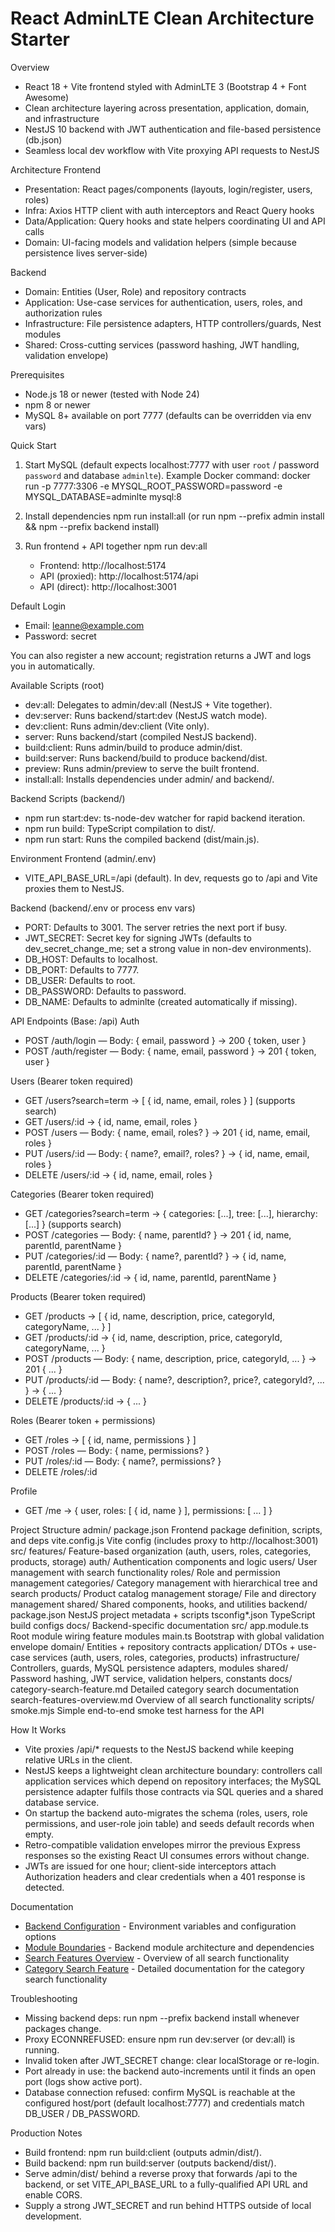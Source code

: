 React AdminLTE Clean Architecture Starter
=========================================

Overview
- React 18 + Vite frontend styled with AdminLTE 3 (Bootstrap 4 + Font Awesome)
- Clean architecture layering across presentation, application, domain, and infrastructure
- NestJS 10 backend with JWT authentication and file-based persistence (db.json)
- Seamless local dev workflow with Vite proxying API requests to NestJS

Architecture
Frontend
- Presentation: React pages/components (layouts, login/register, users, roles)
- Infra: Axios HTTP client with auth interceptors and React Query hooks
- Data/Application: Query hooks and state helpers coordinating UI and API calls
- Domain: UI-facing models and validation helpers (simple because persistence lives server-side)

Backend
- Domain: Entities (User, Role) and repository contracts
- Application: Use-case services for authentication, users, roles, and authorization rules
- Infrastructure: File persistence adapters, HTTP controllers/guards, Nest modules
- Shared: Cross-cutting services (password hashing, JWT handling, validation envelope)

Prerequisites
- Node.js 18 or newer (tested with Node 24)
- npm 8 or newer
- MySQL 8+ available on port 7777 (defaults can be overridden via env vars)

Quick Start
1. Start MySQL (default expects localhost:7777 with user `root` / password `password` and database `adminlte`).
   Example Docker command: docker run -p 7777:3306 -e MYSQL_ROOT_PASSWORD=password -e MYSQL_DATABASE=adminlte mysql:8
2. Install dependencies
   npm run install:all
   (or run npm --prefix admin install && npm --prefix backend install)
3. Run frontend + API together
   npm run dev:all

   - Frontend: http://localhost:5174
   - API (proxied): http://localhost:5174/api
   - API (direct): http://localhost:3001

Default Login
- Email: leanne@example.com
- Password: secret

You can also register a new account; registration returns a JWT and logs you in automatically.

Available Scripts (root)
- dev:all: Delegates to admin/dev:all (NestJS + Vite together).
- dev:server: Runs backend/start:dev (NestJS watch mode).
- dev:client: Runs admin/dev:client (Vite only).
- server: Runs backend/start (compiled NestJS backend).
- build:client: Runs admin/build to produce admin/dist.
- build:server: Runs backend/build to produce backend/dist.
- preview: Runs admin/preview to serve the built frontend.
- install:all: Installs dependencies under admin/ and backend/.

Backend Scripts (backend/)
- npm run start:dev: ts-node-dev watcher for rapid backend iteration.
- npm run build: TypeScript compilation to dist/.
- npm run start: Runs the compiled backend (dist/main.js).

Environment
Frontend (admin/.env)
- VITE_API_BASE_URL=/api (default). In dev, requests go to /api and Vite proxies them to NestJS.

Backend (backend/.env or process env vars)
- PORT: Defaults to 3001. The server retries the next port if busy.
- JWT_SECRET: Secret key for signing JWTs (defaults to dev_secret_change_me; set a strong value in non-dev environments).
- DB_HOST: Defaults to localhost.
- DB_PORT: Defaults to 7777.
- DB_USER: Defaults to root.
- DB_PASSWORD: Defaults to password.
- DB_NAME: Defaults to adminlte (created automatically if missing).

API Endpoints (Base: /api)
Auth
- POST /auth/login — Body: { email, password } → 200 { token, user }
- POST /auth/register — Body: { name, email, password } → 201 { token, user }

Users (Bearer token required)
- GET /users?search=term → [ { id, name, email, roles } ] (supports search)
- GET /users/:id → { id, name, email, roles }
- POST /users — Body: { name, email, roles? } → 201 { id, name, email, roles }
- PUT /users/:id — Body: { name?, email?, roles? } → { id, name, email, roles }
- DELETE /users/:id → { id, name, email, roles }

Categories (Bearer token required)
- GET /categories?search=term → { categories: [...], tree: [...], hierarchy: [...] } (supports search)
- POST /categories — Body: { name, parentId? } → 201 { id, name, parentId, parentName }
- PUT /categories/:id — Body: { name?, parentId? } → { id, name, parentId, parentName }
- DELETE /categories/:id → { id, name, parentId, parentName }

Products (Bearer token required)
- GET /products → [ { id, name, description, price, categoryId, categoryName, ... } ]
- GET /products/:id → { id, name, description, price, categoryId, categoryName, ... }
- POST /products — Body: { name, description, price, categoryId, ... } → 201 { ... }
- PUT /products/:id — Body: { name?, description?, price?, categoryId?, ... } → { ... }
- DELETE /products/:id → { ... }

Roles (Bearer token + permissions)
- GET /roles → [ { id, name, permissions } ]
- POST /roles — Body: { name, permissions? }
- PUT /roles/:id — Body: { name?, permissions? }
- DELETE /roles/:id

Profile
- GET /me → { user, roles: [ { id, name } ], permissions: [ ... ] }

Project Structure
admin/
  package.json      Frontend package definition, scripts, and deps
  vite.config.js    Vite config (includes proxy to http://localhost:3001)
  src/
    features/       Feature-based organization (auth, users, roles, categories, products, storage)
      auth/         Authentication components and logic
      users/        User management with search functionality
      roles/        Role and permission management
      categories/   Category management with hierarchical tree and search
      products/     Product catalog management
      storage/      File and directory management
    shared/         Shared components, hooks, and utilities
backend/
  package.json      NestJS project metadata + scripts
  tsconfig*.json    TypeScript build configs
  docs/             Backend-specific documentation
  src/
    app.module.ts   Root module wiring feature modules
    main.ts         Bootstrap with global validation envelope
    domain/         Entities + repository contracts
    application/    DTOs + use-case services (auth, users, roles, categories, products)
    infrastructure/ Controllers, guards, MySQL persistence adapters, modules
    shared/         Password hashing, JWT service, validation helpers, constants
docs/
  category-search-feature.md    Detailed category search documentation
  search-features-overview.md   Overview of all search functionality
scripts/
  smoke.mjs         Simple end-to-end smoke test harness for the API

How It Works
- Vite proxies /api/* requests to the NestJS backend while keeping relative URLs in the client.
- NestJS keeps a lightweight clean architecture boundary: controllers call application services which
  depend on repository interfaces; the MySQL persistence adapter fulfils those contracts via SQL queries and a shared database service.
- On startup the backend auto-migrates the schema (roles, users, role permissions, and user-role join table) and seeds default records when empty.
- Retro-compatible validation envelopes mirror the previous Express responses so the existing React UI
  consumes errors without change.
- JWTs are issued for one hour; client-side interceptors attach Authorization headers and clear
  credentials when a 401 response is detected.

Documentation
- [Backend Configuration](backend/docs/configuration.md) - Environment variables and configuration options
- [Module Boundaries](backend/docs/module-boundaries.md) - Backend module architecture and dependencies
- [Search Features Overview](docs/search-features-overview.md) - Overview of all search functionality
- [Category Search Feature](docs/category-search-feature.md) - Detailed documentation for the category search functionality

Troubleshooting
- Missing backend deps: run npm --prefix backend install whenever packages change.
- Proxy ECONNREFUSED: ensure npm run dev:server (or dev:all) is running.
- Invalid token after JWT_SECRET change: clear localStorage or re-login.
- Port already in use: the backend auto-increments until it finds an open port (logs show active port).
- Database connection refused: confirm MySQL is reachable at the configured host/port (default localhost:7777) and credentials match DB_USER / DB_PASSWORD.

Production Notes
- Build frontend: npm run build:client (outputs admin/dist/).
- Build backend: npm run build:server (outputs backend/dist/).
- Serve admin/dist/ behind a reverse proxy that forwards /api to the backend, or set VITE_API_BASE_URL to a
  fully-qualified API URL and enable CORS.
- Supply a strong JWT_SECRET and run behind HTTPS outside of local development.
